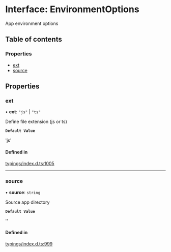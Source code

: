 # Interface: EnvironmentOptions

App environment options

## Table of contents

### Properties

- [ext](../wiki/EnvironmentOptions#ext)
- [source](../wiki/EnvironmentOptions#source)

## Properties

### ext

• **ext**: ``"js"`` \| ``"ts"``

Define file extension (js or ts)

**`Default Value`**

'js'

#### Defined in

[typings/index.d.ts:1005](https://github.com/Natto-PKP/discord-sucrose/blob/9e8624c/typings/index.d.ts#L1005)

___

### source

• **source**: `string`

Source app directory

**`Default Value`**

''

#### Defined in

[typings/index.d.ts:999](https://github.com/Natto-PKP/discord-sucrose/blob/9e8624c/typings/index.d.ts#L999)
